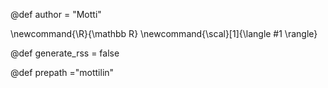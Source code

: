 @def author = "Motti"

\newcommand{\R}{\mathbb R}
\newcommand{\scal}[1]{\langle #1 \rangle}

@def generate_rss = false

@def prepath ="mottilin"